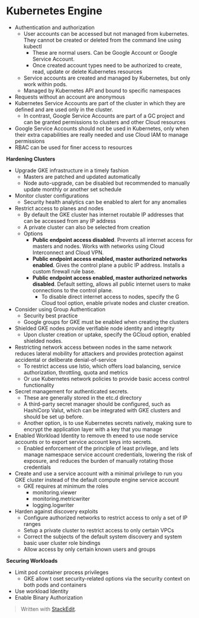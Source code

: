 # Kubernetes Engine

- Authentication and authorization
	- User accounts can be accessed but not managed from kubernetes. They cannot be created or deleted from the command line using kubectl
		- These are normal users. Can be Google Account or Google Service Account.
		- Once created account types need to be authorized to create, read, update or delete Kubernetes resources
	- Service accounts are created and managed by Kubernetes, but only work within pods. 
	- Managed by Kubernetes API and bound to specific namespaces
- Requests without an account are anonymous
- Kubernetes Service Accounts are part of the cluster in which they are defined and are used only in the cluster.
	- In contrast, Google Service Accounts are part of a GC project and can be granted permissions to clusters and other Cloud resources
- Google Service Accounts should not be used in Kubernetes, only when their extra capabilities are really needed and use Cloud IAM to manage permissions
- RBAC can be used for finer access to resources

**Hardening Clusters**
- Upgrade GKE infrastructure in a timely fashion
	- Masters are patched and updated automatically
	- Node auto-upgrade, can be disabled but recommended to manually update monthly or another set schedule
- Monitor cluster configurations
	- Security health analytics can be enabled to alert for any anomalies
- Restrict access to planes and nodes
	- By default the GKE cluster has internet routable IP addresses that can be accessed from any IP address
	- A private cluster can also be selected from creation
	- Options
		- **Public endpoint access disabled**. Prevents all internet access for masters and nodes. Works with networks using Cloud Interconnect and Cloud VPN.
		- **Public endpoint access enabled, master authorized networks enabled**. Gives the control plane a public IP address. Installs a custom firewall rule base.
		- **Public endpoint access enabled, master authorized networks disabled**. Default setting, allows all public internet users to make connections to the control plane.
			- To disable direct internet access to nodes, specify the G Cloud tool option, enable private nodes and cluster creation.
- Consider using Group Authentication
	- Security best practice
	- Google groups for GKE must be enabled when creating the clusters
- Shielded GKE nodes provide verifiable node identity and integrity
	- Upon cluster creation or uptake, specify the GCloud option, enabled shielded nodes. 
- Restricting network access between nodes in the same network reduces lateral mobility for attackers and provides protection against accidental or deliberate denial-of-service
	- To restrict access use Istio, which offers load balancing, service authorization, throttling, quota and metrics
	- Or use Kubernetes network policies to provide basic access control functionality
- Secret management for authenticated secrets.
	- These are generally stored in the etc.d directory
	- A third-party secret manager should be configured, such as HashiCorp Valut, which can be integrated with GKE clusters and should be set up before.
	- Another option, is to use Kubernetes secrets natively, making sure to encrypt the application layer with a key that you manage
- Enabled Workload Identity to remove th eneed to use node service accounts or to export service account keys into secrets.
	- Enabled enforcement of the principle of least privilege, and lets manage namespace service account credentials, lowering the risk of exposure, and reduces the burden of manually rotating those credentials
- Create and use a service account with a minimal privilege to run you GKE cluster instead of the default compute engine service account
	- GKE requires at minimum the roles
		- monitoring.viewer
		- monitoring.metricwriter
		- logging.logwriter
- Harden against discovery exploits
	- Configure authorized networks to restrict access to only a set of IP ranges
	- Setup a private cluster to restrict access to only certain VPCs
	- Correct the subjects of the default system discovery and system basic user cluster role bindings
	- Allow access by only certain known users and groups

**Securing Workloads**

- Limit pod container process privileges
	- GKE allow t oset security-related options via the security context on both pods and containers
- Use workload Identity
- Enable Binary Authorization

> Written with [StackEdit](https://stackedit.io/).
<!--stackedit_data:
eyJoaXN0b3J5IjpbMzU5NTQ1NDUzLDI0MTQwMjEwXX0=
-->